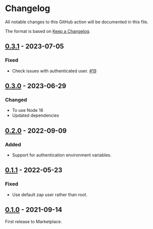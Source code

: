 # Changelog

All notable changes to this GitHub action will be documented in this file.

The format is based on [Keep a Changelog](https://keepachangelog.com/en/1.0.0/).

## [0.3.1] - 2023-07-05
### Fixed
- Check issues with authenticated user. [#19](https://github.com/zaproxy/action-api-scan/issues/19)

## [0.3.0] - 2023-06-29

### Changed
- To use Node 16
- Updated dependencies

## [0.2.0] - 2022-09-09

### Added
- Support for authentication environment variables.

## [0.1.1] - 2022-05-23

### Fixed
- Use default zap user rather than root.

## [0.1.0] - 2021-09-14

First release to Marketplace.

[0.3.1]: https://github.com/zaproxy/action-api-scan/compare/v0.3.0...v0.3.1
[0.3.0]: https://github.com/zaproxy/action-api-scan/compare/v0.2.0...v0.3.0
[0.2.0]: https://github.com/zaproxy/action-api-scan/compare/v0.1.1...v0.2.0
[0.1.1]: https://github.com/zaproxy/action-api-scan/compare/v0.1.0...v0.1.1
[0.1.0]: https://github.com/zaproxy/action-api-scan/compare/12a34c296c603f7505336a7fc750363fa978d93e...v0.1.0
